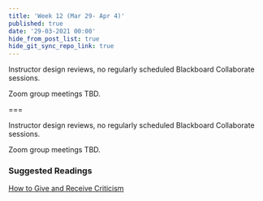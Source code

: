 ```yaml
---
title: 'Week 12 (Mar 29- Apr 4)'
published: true
date: '29-03-2021 00:00'
hide_from_post_list: true
hide_git_sync_repo_link: true
---
```


Instructor design reviews, no regularly scheduled Blackboard Collaborate sessions.

Zoom group meetings TBD.

===

Instructor design reviews, no regularly scheduled Blackboard Collaborate sessions.

Zoom group meetings TBD.

### Suggested Readings  
[How to Give and Receive Criticism](http://scottberkun.com/essays/35-how-to-give-and-receive-criticism/)  
